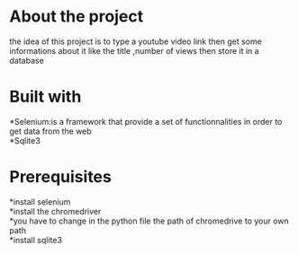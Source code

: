 # About the project

the idea of this project is to type a youtube video link then get some informations about it like the title ,number of views then store it in a database 


# Built with

*Selenium:is a framework that provide a set of functionnalities in order to get data from the web <br>
*Sqlite3
# Prerequisites

*install selenium<br  >
*install the chromedriver <br>
*you have to change in the python file the path of chromedrive to your own path<br>
*install sqlite3
